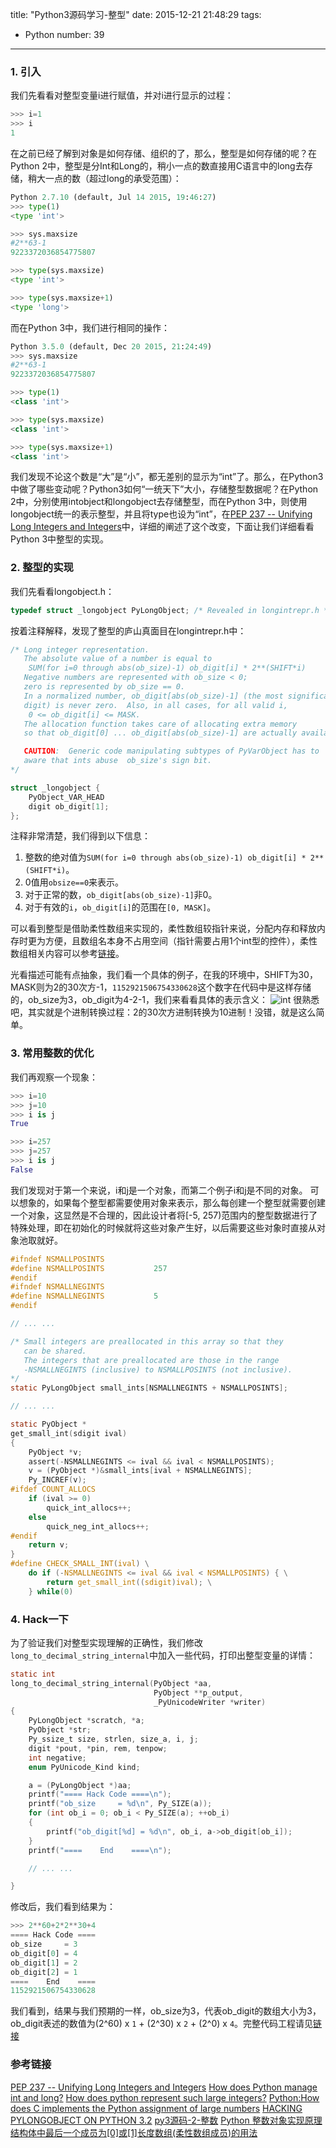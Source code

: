 title: "Python3源码学习-整型"
date: 2015-12-21 21:48:29
tags:
  - Python
number: 39
---

### 1. 引入

我们先看看对整型变量i进行赋值，并对i进行显示的过程：

``` Python
>>> i=1
>>> i
1
```

<!--more-->

在之前已经了解到对象是如何存储、组织的了，那么，整型是如何存储的呢？在Python 2中，整型是分Int和Long的，稍小一点的数直接用C语言中的long去存储，稍大一点的数（超过long的承受范围）：

``` Python
Python 2.7.10 (default, Jul 14 2015, 19:46:27)
>>> type(1)
<type 'int'>

>>> sys.maxsize
#2**63-1
9223372036854775807

>>> type(sys.maxsize)
<type 'int'>

>>> type(sys.maxsize+1)
<type 'long'>
```

而在Python 3中，我们进行相同的操作：

``` Python
Python 3.5.0 (default, Dec 20 2015, 21:24:49)
>>> sys.maxsize
#2**63-1
9223372036854775807

>>> type(1)
<class 'int'>

>>> type(sys.maxsize)
<class 'int'>

>>> type(sys.maxsize+1)
<class 'int'>
```

我们发现不论这个数是“大”是“小”，都无差别的显示为“int”了。那么，在Python3中做了哪些变动呢？Python3如何“一统天下”大小，存储整型数据呢？在Python 2中，分别使用intobject和longobject去存储整型，而在Python 3中，则使用longobject统一的表示整型，并且将type也设为“int”，在[PEP 237 -- Unifying Long Integers and Integers](https://www.python.org/dev/peps/pep-0237/)中，详细的阐述了这个改变，下面让我们详细看看Python 3中整型的实现。
### 2. 整型的实现

我们先看看longobject.h：

``` C
typedef struct _longobject PyLongObject; /* Revealed in longintrepr.h */
```

按着注释解释，发现了整型的庐山真面目在longintrepr.h中：

``` C
/* Long integer representation.
   The absolute value of a number is equal to
    SUM(for i=0 through abs(ob_size)-1) ob_digit[i] * 2**(SHIFT*i)
   Negative numbers are represented with ob_size < 0;
   zero is represented by ob_size == 0.
   In a normalized number, ob_digit[abs(ob_size)-1] (the most significant
   digit) is never zero.  Also, in all cases, for all valid i,
    0 <= ob_digit[i] <= MASK.
   The allocation function takes care of allocating extra memory
   so that ob_digit[0] ... ob_digit[abs(ob_size)-1] are actually available.

   CAUTION:  Generic code manipulating subtypes of PyVarObject has to
   aware that ints abuse  ob_size's sign bit.
*/

struct _longobject {
    PyObject_VAR_HEAD
    digit ob_digit[1];
};
```

注释非常清楚，我们得到以下信息：
1. 整数的绝对值为`SUM(for i=0 through abs(ob_size)-1) ob_digit[i] * 2**(SHIFT*i)`。
2. 0值用`obsize==0`来表示。
3. 对于正常的数，`ob_digit[abs(ob_size)-1]`非0。
4. 对于有效的`i`，`ob_digit[i]`的范围在`[0, MASK]`。

可以看到整型是借助柔性数组来实现的，柔性数组较指针来说，分配内存和释放内存时更为方便，且数组名本身不占用空间（指针需要占用1个int型的控件），柔性数组相关内容可以参考[链接](http://blog.csdn.net/fengbingchun/article/details/24185217)。

光看描述可能有点抽象，我们看一个具体的例子，在我的环境中，SHIFT为30，MASK则为2的30次方-1，`1152921506754330628`这个数字在代码中是这样存储的，ob_size为3，ob_digit为4-2-1，我们来看看具体的表示含义：
![int](https://cloud.githubusercontent.com/assets/1736354/11933249/af84fe30-a835-11e5-8a09-257bb08b3c12.png)
很熟悉吧，其实就是个进制转换过程：2的30次方进制转换为10进制！没错，就是这么简单。
### 3. 常用整数的优化

我们再观察一个现象：

``` Python
>>> i=10
>>> j=10
>>> i is j
True

>>> i=257
>>> j=257
>>> i is j
False
```

我们发现对于第一个来说，i和j是一个对象，而第二个例子i和j是不同的对象。
可以想象的，如果每个整型都需要使用对象来表示，那么每创建一个整型就需要创建一个对象，这显然是不合理的，因此设计者将[-5, 257)范围内的整型数据进行了特殊处理，即在初始化的时候就将这些对象产生好，以后需要这些对象时直接从对象池取就好。

``` C
#ifndef NSMALLPOSINTS
#define NSMALLPOSINTS           257
#endif
#ifndef NSMALLNEGINTS
#define NSMALLNEGINTS           5
#endif

// ... ...

/* Small integers are preallocated in this array so that they
   can be shared.
   The integers that are preallocated are those in the range
   -NSMALLNEGINTS (inclusive) to NSMALLPOSINTS (not inclusive).
*/
static PyLongObject small_ints[NSMALLNEGINTS + NSMALLPOSINTS];

// ... ...

static PyObject *
get_small_int(sdigit ival)
{
    PyObject *v;
    assert(-NSMALLNEGINTS <= ival && ival < NSMALLPOSINTS);
    v = (PyObject *)&small_ints[ival + NSMALLNEGINTS];
    Py_INCREF(v);
#ifdef COUNT_ALLOCS
    if (ival >= 0)
        quick_int_allocs++;
    else
        quick_neg_int_allocs++;
#endif
    return v;
}
#define CHECK_SMALL_INT(ival) \
    do if (-NSMALLNEGINTS <= ival && ival < NSMALLPOSINTS) { \
        return get_small_int((sdigit)ival); \
    } while(0)
```
### 4. Hack一下

为了验证我们对整型实现理解的正确性，我们修改`long_to_decimal_string_internal`中加入一些代码，打印出整型变量的详情：

``` C
static int
long_to_decimal_string_internal(PyObject *aa,
                                PyObject **p_output,
                                _PyUnicodeWriter *writer)
{
    PyLongObject *scratch, *a;
    PyObject *str;
    Py_ssize_t size, strlen, size_a, i, j;
    digit *pout, *pin, rem, tenpow;
    int negative;
    enum PyUnicode_Kind kind;

    a = (PyLongObject *)aa;
    printf("==== Hack Code ====\n");
    printf("ob_size     = %d\n", Py_SIZE(a));
    for (int ob_i = 0; ob_i < Py_SIZE(a); ++ob_i)
    {
        printf("ob_digit[%d] = %d\n", ob_i, a->ob_digit[ob_i]);
    }
    printf("====    End    ====\n");

    // ... ...

}
```

修改后，我们看到结果为：

``` Python
>>> 2**60+2*2**30+4
==== Hack Code ====
ob_size     = 3
ob_digit[0] = 4
ob_digit[1] = 2
ob_digit[2] = 1
====    End    ====
1152921506754330628
```

我们看到，结果与我们预期的一样，ob_size为3，代表ob_digit的数组大小为3，ob_digit表述的数值为(2^60) x `1` + (2^30) x `2` + (2^0) x `4`。完整代码工程请见[链接](https://github.com/Yikun/Python3/commit/b816507f56ee14b730b7ab52a61eb17f9eb9d815)
### 参考链接

[PEP 237 -- Unifying Long Integers and Integers](https://www.python.org/dev/peps/pep-0237/)
[How does Python manage int and long?](http://stackoverflow.com/questions/2104884/how-does-python-manage-int-and-long)
[How does python represent such large integers?](http://stackoverflow.com/questions/22875067/how-does-python-represent-such-large-integers)
[Python:How does C implements the Python assignment of large numbers](http://www.itsprite.com/pythonhow-does-c-implements-the-python-assignment-of-large-numbers/)
[HACKING PYLONGOBJECT ON PYTHON 3.2](https://ep2013.europython.eu/conference/talks/hacking-pylongobject-on-python-32)
[py3源码-2-整数](https://interma.wordpress.com/2012/10/11/py3_integral/)
[Python 整数对象实现原理](http://foofish.net/blog/89/python_int_implement)
[结构体中最后一个成员为[0]或[1]长度数组(柔性数组成员)的用法](http://blog.csdn.net/fengbingchun/article/details/24185217)
